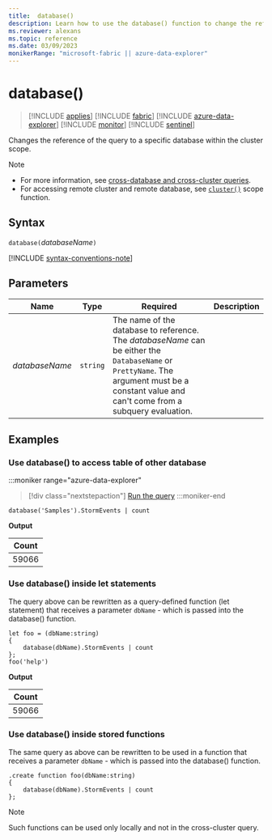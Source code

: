 ```yaml
---
title:  database()
description: Learn how to use the database() function to change the reference of the query to a specific database within the cluster scope.
ms.reviewer: alexans
ms.topic: reference
ms.date: 03/09/2023
monikerRange: "microsoft-fabric || azure-data-explorer"
---
```

# database()

> [!INCLUDE [applies](../includes/applies-to-version/applies.md)] [!INCLUDE [fabric](../includes/applies-to-version/fabric.md)] [!INCLUDE [azure-data-explorer](../includes/applies-to-version/azure-data-explorer.md)] [!INCLUDE [monitor](../includes/applies-to-version/monitor.md)] [!INCLUDE [sentinel](../includes/applies-to-version/sentinel.md)]

Changes the reference of the query to a specific database within the cluster scope.

> [!NOTE]
>
> * For more information, see [cross-database and cross-cluster queries](cross-cluster-or-database-queries.md).
> * For accessing remote cluster and remote database, see [`cluster()`](cluster-function.md) scope function.

## Syntax

`database(`*databaseName*`)`

[!INCLUDE [syntax-conventions-note](../includes/syntax-conventions-note.md)]

## Parameters

|Name|Type|Required|Description|
|--|--|--|--|
| *databaseName* | `string` | The name of the database to reference. The *databaseName* can be either the `DatabaseName` or `PrettyName`. The argument must be a constant value and can't come from a subquery evaluation.|

## Examples

### Use database() to access table of other database

:::moniker range="azure-data-explorer"
> [!div class="nextstepaction"]
> <a href="https://dataexplorer.azure.com/clusters/help/databases/Samples?query=H4sIAAAAAAAAA0tJLElMSixO1VAPTswtyEktVtfUCy7JL8p1LUvNKylWqFFIzi/NKwEAS+mhvycAAAA=" target="_blank">Run the query</a>
:::moniker-end

```kusto
database('Samples').StormEvents | count
```

**Output**

|Count|
|---|
|59066|

### Use database() inside let statements

The query above can be rewritten as a query-defined function (let statement) that
receives a parameter `dbName` - which is passed into the database() function.

```kusto
let foo = (dbName:string)
{
    database(dbName).StormEvents | count
};
foo('help')
```

**Output**

|Count|
|---|
|59066|

### Use database() inside stored functions

The same query as above can be rewritten to be used in a function that
receives a parameter `dbName` - which is passed into the database() function.

```kusto
.create function foo(dbName:string)
{
    database(dbName).StormEvents | count
};
```

> [!NOTE]
> Such functions can be used only locally and not in the cross-cluster query.

